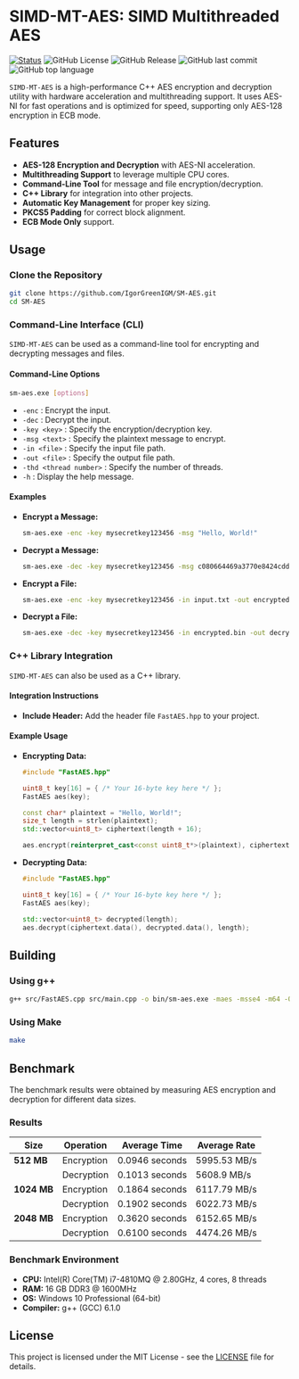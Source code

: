 # SIMD-MT-AES: SIMD Multithreaded AES

[![Status](https://img.shields.io/badge/status-active-success.svg)]()
![GitHub License](https://img.shields.io/badge/license-MIT-1006.svg)
![GitHub Release](https://img.shields.io/github/v/release/IgorGreenIGM/SM-AES)
![GitHub last commit](https://img.shields.io/github/last-commit/IgorGreenIGM/SM-AES)
![GitHub top language](https://img.shields.io/github/languages/top/IgorGreenIGM/SM-AES)

`SIMD-MT-AES` is a high-performance C++ AES encryption and decryption utility with hardware acceleration and multithreading support. It uses AES-NI for fast operations and is optimized for speed, supporting only AES-128 encryption in ECB mode.

## Features

- **AES-128 Encryption and Decryption** with AES-NI acceleration.
- **Multithreading Support** to leverage multiple CPU cores.
- **Command-Line Tool** for message and file encryption/decryption.
- **C++ Library** for integration into other projects.
- **Automatic Key Management** for proper key sizing.
- **PKCS5 Padding** for correct block alignment.
- **ECB Mode Only** support.

## Usage

### Clone the Repository

```bash
git clone https://github.com/IgorGreenIGM/SM-AES.git
cd SM-AES
```

### Command-Line Interface (CLI)

`SIMD-MT-AES` can be used as a command-line tool for encrypting and decrypting messages and files.

#### Command-Line Options

```bash
sm-aes.exe [options]
```

- `-enc` : Encrypt the input.
- `-dec` : Decrypt the input.
- `-key <key>` : Specify the encryption/decryption key.
- `-msg <text>` : Specify the plaintext message to encrypt.
- `-in <file>` : Specify the input file path.
- `-out <file>` : Specify the output file path.
- `-thd <thread number>` : Specify the number of threads.
- `-h` : Display the help message.

#### Examples

- **Encrypt a Message:**

  ```sh
  sm-aes.exe -enc -key mysecretkey123456 -msg "Hello, World!"
  ```

- **Decrypt a Message:**

  ```sh
  sm-aes.exe -dec -key mysecretkey123456 -msg c080664469a3770e8424cdd0e6bb9e21
  ```

- **Encrypt a File:**

  ```sh
  sm-aes.exe -enc -key mysecretkey123456 -in input.txt -out encrypted.bin -thd 4
  ```

- **Decrypt a File:**

  ```sh
  sm-aes.exe -dec -key mysecretkey123456 -in encrypted.bin -out decrypted.txt
  ```

### C++ Library Integration

`SIMD-MT-AES` can also be used as a C++ library.

#### Integration Instructions

- **Include Header:** Add the header file `FastAES.hpp` to your project.

#### Example Usage

- **Encrypting Data:**

  ```cpp
  #include "FastAES.hpp"

  uint8_t key[16] = { /* Your 16-byte key here */ };
  FastAES aes(key);

  const char* plaintext = "Hello, World!";
  size_t length = strlen(plaintext);
  std::vector<uint8_t> ciphertext(length + 16); 

  aes.encrypt(reinterpret_cast<const uint8_t*>(plaintext), ciphertext.data(), length);
  ```

- **Decrypting Data:**

  ```cpp
  #include "FastAES.hpp"

  uint8_t key[16] = { /* Your 16-byte key here */ };
  FastAES aes(key);

  std::vector<uint8_t> decrypted(length);
  aes.decrypt(ciphertext.data(), decrypted.data(), length);
  ```

## Building

### Using g++

```bash
g++ src/FastAES.cpp src/main.cpp -o bin/sm-aes.exe -maes -msse4 -m64 -O3 -std=c++11
```

### Using Make

```bash
make
```

## Benchmark

The benchmark results were obtained by measuring AES encryption and decryption for different data sizes.

### Results

| Size    | Operation   | Average Time  | Average Rate |
|---------|-------------|---------------|--------------|
| **512 MB** | Encryption  | 0.0946 seconds | 5995.53 MB/s |
|         | Decryption  | 0.1013 seconds | 5608.9 MB/s  |
| **1024 MB** | Encryption  | 0.1864 seconds | 6117.79 MB/s |
|         | Decryption  | 0.1902 seconds | 6022.73 MB/s |
| **2048 MB** | Encryption  | 0.3620 seconds | 6152.65 MB/s |
|         | Decryption  | 0.6100 seconds | 4474.26 MB/s |

### Benchmark Environment

- **CPU:** Intel(R) Core(TM) i7-4810MQ @ 2.80GHz, 4 cores, 8 threads
- **RAM:** 16 GB DDR3 @ 1600MHz
- **OS:** Windows 10 Professional (64-bit)
- **Compiler:** g++ (GCC) 6.1.0

## License

This project is licensed under the MIT License - see the [LICENSE](LICENSE.md) file for details.